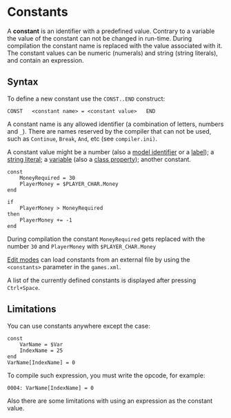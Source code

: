 # Constants

A **constant** is an identifier with a predefined value. Contrary to a variable the value of the constant can not be changed in run-time. During compilation the constant name is replaced with the value associated with it. The constant values can be numeric \(numerals\) and string \(string literals\), and contain an expression.

## Syntax

To define a new constant use the `CONST..END` construct:

`CONST  
    <constant name> = <constant value>  
END`

A constant name is any allowed identifier \(a combination of letters, numbers and `_`\). There are names reserved by the compiler that can not be used, such as `Continue`, `Break`, `And`, etc \(see `compiler.ini)`.  
  
A constant value might be a number \(also a [model identifier](data-types.md#model-names) or a [label](data-types.md#labels)\); a [string literal](data-types.md#string-literals); a [variable](variables.md) \(also a [class property](classes.md#properties)\); another constant.

```text
const
    MoneyRequired = 30
    PlayerMoney = $PLAYER_CHAR.Money
end

if
    PlayerMoney > MoneyRequired
then
    PlayerMoney += -1
end
```

During compilation the constant `MoneyRequired` gets replaced with the number `30` and `PlayerMoney` with `$PLAYER_CHAR.Money`

[Edit modes](../edit-modes/) can load constants from an external file by using the `<constants>` parameter in the `games.xml`.

A list of the currently defined constants is displayed after pressing `Ctrl+Space`.

## Limitations

You can use constants anywhere except the case:

```text
const
    VarName = $Var
    IndexName = 25
end
VarName[IndexName] = 0
```

To compile such expression, you must write the opcode, for example:

```text
0004: VarName[IndexName] = 0
```

Also there are some limitations with using an expression as the constant value.


